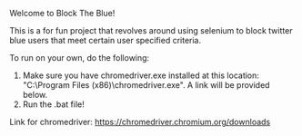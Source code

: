 Welcome to Block The Blue!

This is a for fun project that revolves around using selenium to block twitter blue users that meet certain user specified criteria.

To run on your own, do the following:
1. Make sure you have chromedriver.exe installed at this location: "C:\Program Files (x86)\chromedriver.exe". A link
   will be provided below.
2. Run the .bat file!

Link for chromedriver: https://chromedriver.chromium.org/downloads